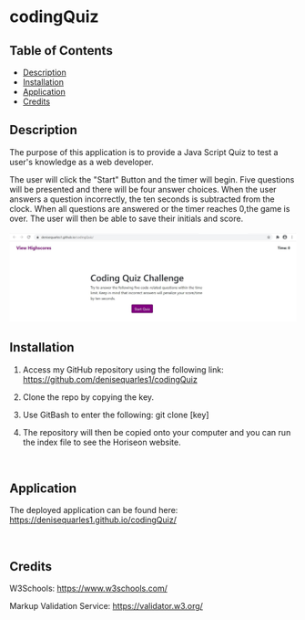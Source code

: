 # codingQuiz

## Table of Contents
* [Description](#description)
* [Installation](#installation)
* [Application](#application)
* [Credits](#credits)

## Description
The purpose of this application is to provide a Java Script Quiz to test a user's knowledge as a web developer.
 
The user will click the "Start" Button and the timer will begin. Five questions will be presented and there will be four answer choices. When the user answers a question incorrectly, the ten seconds is subtracted from the clock.
When all questions are answered or the timer reaches 0,the game is over. The user will then be able to save their initials and score.
<br>
<br>
 <img src="screenshot.JPG" alt="screenshot"> 
 <br>
 
## Installation
1. Access my GitHub repository using the following link: https://github.com/denisequarles1/codingQuiz

2. Clone the repo by copying the key.

3. Use GitBash to enter the following: git clone [key]

4. The repository will then be copied onto your computer and you can run the index file to see the Horiseon website.

<br>

## Application
The deployed application can be found here: https://denisequarles1.github.io/codingQuiz/

<br>

## Credits
W3Schools: https://www.w3schools.com/

Markup Validation Service: https://validator.w3.org/



